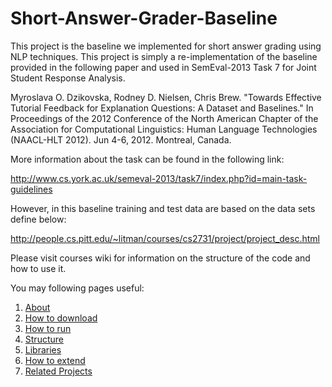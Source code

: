 Short-Answer-Grader-Baseline
============================

This project is the baseline we implemented for short answer grading using NLP techniques. This project is simply a re-implementation of the baseline provided in the following paper and used in SemEval-2013 Task 7 for Joint Student Response Analysis. 


Myroslava O. Dzikovska, Rodney D. Nielsen, Chris Brew. "Towards Effective Tutorial Feedback for Explanation Questions: A Dataset and Baselines." In Proceedings of the 2012 Conference of the North American Chapter of the Association for Computational Linguistics: Human Language Technologies (NAACL-HLT 2012). Jun 4-6, 2012. Montreal, Canada. 


More information about the task can be found in the following link:

http://www.cs.york.ac.uk/semeval-2013/task7/index.php?id=main-task-guidelines

However, in this baseline training and test data are based on the data sets define below:

http://people.cs.pitt.edu/~litman/courses/cs2731/project/project_desc.html

Please visit courses wiki for information on the structure of the code and how to use it.

You may following pages useful:<br>
1.  [About](https://github.com/salimm/Short-Answer-Grader-Baseline)<br>
2.  [How to download](https://github.com/salimm/Short-Answer-Grader-Baseline/wiki/How-to-download)<br>
3.  [How to run](https://github.com/salimm/Short-Answer-Grader-Baseline/wiki/How-to-run)<br>
4.  [Structure](https://github.com/salimm/Short-Answer-Grader-Baseline/wiki/Structure)<br>
5.  [Libraries](https://github.com/salimm/Short-Answer-Grader-Baseline/wiki/Libraries)<br>
6.  [How to extend](https://github.com/salimm/Short-Answer-Grader-Baseline/wiki/How-to-extend)<br>
8.  [Related Projects](https://github.com/salimm/Short-Answer-Grader-Baseline/wiki/Related-Projects)<br>

